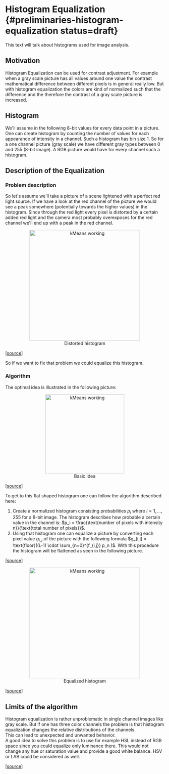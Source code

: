 # Histogram Equalization {#preliminaries-histogram-equalization status=draft}
This text will talk about histograms used for image analysis.
## Motivation
Histogram Equalization can be used for contrast adjustment. For example when a gray scale picture has all values around one value the contrast mathematical difference between different pixels is in general really low. But with histogram equalization the colors are kind of normalized such that the difference and the therefore the contrast of a gray scale picture is increased.
## Histogram
 We'll assume in the following 8-bit values for every data point in a picture.
One can create histogram by counting the number of values for each appearance of intensity in a channel. Such a histogram has bin size 1.
So for a one channel picture (gray scale) we have different gray types between 0 and 255 (8-bit image).
A RGB picture would have for every channel such a histogram.
## Description of the Equalization
### Problem description
So let's assume we'll take a picture of a scene lightened with a perfect red light source.
If we have a look at the red channel of the picture we would see a peak somewhere (potentially towards the higher values) in the histogram.
Since through the red light every pixel is distorted by a certain added red light and the camera most probably overexposes for the red channel we'll end up with a peak in the red channel.

<center>
<figure>
<img src="images_anti_instagram/histogram1.png" alt="kMeans working" style="width: 350px;"/>
<figcaption> Distorted histogram </figcaption>
</figure>
</center>

[ [source] ](https://en.wikipedia.org/wiki/Histogram_equalization)

So if we want to fix that problem we could equalize this histogram.

### Algorithm

The optimal idea is illustrated in the following picture:
<center>
<figure>
<img src="images_anti_instagram/histogramequalization.png" alt="kMeans working" style="width: 250px;"/>
<figcaption> Basic idea </figcaption>
</figure>
</center>

[ [source] ](https://en.wikipedia.org/wiki/Histogram_equalization)

To get to this flat shaped histogram one can follow the algorithm described here:
1. Create a normalized histogram consisting probabilities $p_i$ where $i = 1,..., 255$ for a 8-bit image. The histogram describes how probable a certain value in the channel is: $p_i = \frac{\text{number of pixels with intensity n}}{\text{total number of pixels}}$.
2. Using that histogram one can equalize a picture by converting each pixel value $g_{i,j}$ of the picture with the following formula $g_{i,j} = \text{floor}((L-1) \cdot \sum_{n=0}^{f_{i,j}} p_n )$. With this procedure the histogram will be flattened as seen in the following picture.

[ [source] ](https://www.math.uci.edu/icamp/courses/math77c/demos/hist_eq.pdf)

<center>
<figure>
<img src="images_anti_instagram/histogram2.png" alt="kMeans working" style="width: 350px;"/>
<figcaption> Equalized histogram </figcaption>
</figure>
</center>

[ [source] ](https://en.wikipedia.org/wiki/Histogram_equalization)
## Limits of the algorithm

Histogram equalization is rather unproblematic in single channel images like gray scale. But if one has three color channels the problem is that histogram equalization changes the relative distributions of the channels.  
This can lead to unexpected and unwanted behavior.  
A good idea to solve this problem is to use for example HSL instead of RGB space since you could equalize only luminance there. This would not change any hue or saturation value and provide a good white balance. HSV or LAB could be considered as well.

[ [source] ](http://ieeexplore.ieee.org/document/1257395/?reload=true&amp;arnumber=1257395)
